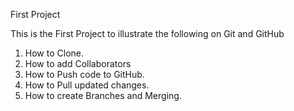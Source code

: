 First Project

This is the First Project to illustrate the following on Git and GitHub
1. How to Clone.
2. How to add Collaborators
3. How to Push code to GitHub.
4. How to Pull updated changes.
5. How to create Branches and Merging.
